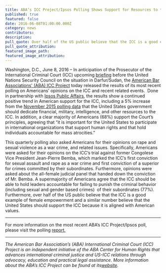 ```yaml
---
title: ABA’s ICC Project/Ipsos Polling Shows Support for Resources to the ICC
published: true
featured: false
date: 2016-06-08T01:00:00.000Z
category: news
contributors:
description:
pull_quote: Over half of the US public believe that the ICC is a good example of female empowerment and a similar number believe that the United States should support the ICC because it is aligned with American values.
pull_quote_attribution:
featured_image_path:
featured_image_attribution:
---
```



Washington, D.C., June 8, 2016 – In anticipation of the Prosecutor of the International Criminal Court (ICC) upcoming [briefing](http://www.un.org/sg/spokesperson/weekahead/) before the United Nations Security Council on the situation in Darfur/Sudan, the [American Bar Associations' (ABA) ICC Project](http://www.aba-icc.org/) today released the results of its most recent polling on Americans’ opinions on the ICC and recent related events.  Done in partnership with [Ipsos Public Affairs](http://www.ipsos-na.com/research/public-affairs/), the results show a continued positive trend in American support for the ICC, including a 5% increase from the [November 2015 polling data](https://www.international-criminal-justice-today.org/polling-data/2015/11/25/november-2015-ipsos-polling-data/) that the United States government should dedicate financial, military, intelligence, and other resources to the ICC. In addition, a clear majority of Americans (68%) support the Court’s principles, agreeing that “it is important for the United States to participate in international organizations that support human rights and that hold individuals accountable for mass atrocities.”

This quarterly polling also asked Americans for their opinions on rape and sexual violence as a war crime, and related issues. Specifically, Americans were asked for their opinions on the ICC’s trial against former Congolese Vice President Jean-Pierre Bemba, which marked the ICC’s first conviction for sexual assault and rape as a war crime and first conviction of a superior for crimes committed by their subordinates. Furthermore, opinions were asked about the all-female judicial panel that handed down the conviction of Mr. Bemba. A supermajority of Americans agree that the ICC should be able to hold leaders accountable for failing to punish the criminal behavior (including sexual and gender based crimes)  of their subordinates (77%). Furthermore, over half of the US public believe that the ICC is a good example of female empowerment and a similar number believe that the United States should support the ICC because it is aligned with American values.

<div align="center"><hr align="center" size="2" width="100%" /></div>

For more information on the most recent ABA’s ICC Project/Ipsos poll, please visit the polling <u><a href="https://www.international-criminal-justice-today.org/polling-data/2016/04/01/april-2016-ipsos-polling-results/">report</a>.</u>

<div align="center"><hr align="center" size="2" width="100%" /></div>

*The American Bar Association’s (ABA) International Criminal Court (ICC) Project is an independent initiative of the ABA Center for Human Rights that advances international criminal justice and US-ICC relations through advocacy, education and practical legal assistance. More information about the ABA’s ICC Project can be found at its*[*website*](http://www.aba-icc.org/)*.*